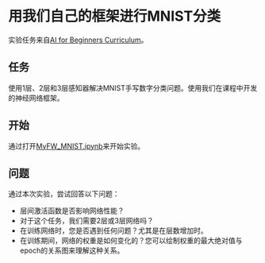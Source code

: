 # 用我们自己的框架进行MNIST分类

实验任务来自[AI for Beginners Curriculum](https://github.com/microsoft/ai-for-beginners)。

## 任务

使用1层、2层和3层感知器解决MNIST手写数字分类问题。使用我们在课程中开发的神经网络框架。

## 开始

通过打开[MyFW_MNIST.ipynb](MyFW_MNIST.ipynb)来开始实验。

## 问题

通过本次实验，尝试回答以下问题：

- 层间激活函数是否影响网络性能？
- 对于这个任务，我们需要2层或3层网络吗？
- 在训练网络时，您是否遇到任何问题？尤其是在层数增加时。
- 在训练期间，网络的权重是如何变化的？您可以绘制权重的最大绝对值与epoch的关系图来理解这种关系。